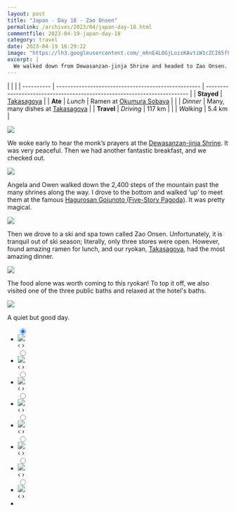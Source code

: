 ```yaml
---
layout: post
title: "Japan - Day 18 - Zao Onsen"
permalink: /archives/2023/04/japan-day-18.html
commentfile: 2023-04-19-japan-day-18
category: travel
date: 2023-04-19 16:29:22
image: "https://lh3.googleusercontent.com/_mhnE4L0GjLoisKAvtiW1cZCI65fkhSfXHGwT6MPLmXb6snPEWtRYMsDDzJq3g05DnDQpGMDF75fZnC8SgJsvt923fxFpGOku2WESlhjRElUo5dcQnzuyaw1mXjXoTbvGHA05c9hp-8=w1920-h1080"
excerpt: |
  We walked down from Dewasanzan-jinja Shrine and headed to Zao Onsen.
---
```


|            |                                                     |
| ---------- | --------------------------------------------------- | ------------------------------------------------------------------------ |
| **Stayed** | [Takasagoya](https://goo.gl/maps/qt7EpvTE4VFig3Ft8) |
| **Ate**    | _Lunch_                                             | Ramen at [Okumura Sobaya](https://goo.gl/maps/X4N8B3jDJZBHy4tg6)         |
|            | _Dinner_                                            | Many, many dishes at [Takasagoya](https://goo.gl/maps/qt7EpvTE4VFig3Ft8) |
| **Travel** | _Driving_                                           | 117 km                                                                   |
|            | _Walking_                                           | 5.4 km                                                                   |

<a href="https://lh3.googleusercontent.com/lAIKOr-ERhMa7MfRIHnirTbm5TQ8JGRUvzD2nmigAfOFp6eAfTYG9HLV5BBYkm2WnU5r3PWLyWgpaIAbgR0Q5WoPkbVtBxjJz5TX4Sj7ndIqomLpTjlkr63E2ALEEksVDg6ibqBsBHA=w1920-h1080" target="_blank">
    <img src="https://lh3.googleusercontent.com/lAIKOr-ERhMa7MfRIHnirTbm5TQ8JGRUvzD2nmigAfOFp6eAfTYG9HLV5BBYkm2WnU5r3PWLyWgpaIAbgR0Q5WoPkbVtBxjJz5TX4Sj7ndIqomLpTjlkr63E2ALEEksVDg6ibqBsBHA=h480" />
  </a>

We woke early to hear the monk’s prayers at the [Dewasanzan-jinja Shrine](https://goo.gl/maps/jT5EABtk1cpqfUiC7). It was very peaceful. Then we had another fantastic breakfast, and we checked out.

  <a href="https://lh3.googleusercontent.com/4GbaWjfFwY1FzMDOWAP59tD-iP9rMLKLLMcJT-4DHh_5M4Ihvez5ELWd-wM5oPdmlO-Gv5P2HL7K9cFDzUQtvUlBfxsLAKdpnsVhjsb-ft0pA3C-p_Vlh_NN-_9CBd0qLG4qrrgyOpg=w1920-h1080" target="_blank">
    <img src="https://lh3.googleusercontent.com/4GbaWjfFwY1FzMDOWAP59tD-iP9rMLKLLMcJT-4DHh_5M4Ihvez5ELWd-wM5oPdmlO-Gv5P2HL7K9cFDzUQtvUlBfxsLAKdpnsVhjsb-ft0pA3C-p_Vlh_NN-_9CBd0qLG4qrrgyOpg=h480" />
  </a>

Angela and Owen walked down the 2,400 steps of the mountain past the many shrines along the way. I drove to the bottom and walked ‘up’ to meet them at the famous [Hagurosan Gojunoto (Five-Story Pagoda)](https://goo.gl/maps/vex2YgZ2jwo9AWRz6). It was pretty magical.

  <a href="https://lh3.googleusercontent.com/KmEcjU63R7MfOmeXKA36r-mf-6Kx72EVs8hdXOreLTC-Z5JYPQzR5h34JMDCvab5lECI1DEN9OHPtAjy44Ggqn026c25l48nrsxlqQh1cejfc6_BrYvdOBfoB9jWo8Jx7R03KWntX-Q=w1920-h1080" target="_blank">
    <img src="https://lh3.googleusercontent.com/KmEcjU63R7MfOmeXKA36r-mf-6Kx72EVs8hdXOreLTC-Z5JYPQzR5h34JMDCvab5lECI1DEN9OHPtAjy44Ggqn026c25l48nrsxlqQh1cejfc6_BrYvdOBfoB9jWo8Jx7R03KWntX-Q=h480" />
  </a>

Then we drove to a ski and spa town called Zao Onsen. Unfortunately, it is tranquil out of ski season; literally, only three stores were open. However, found amazing ramen for lunch, and our ryokan, [Takasagoya](https://goo.gl/maps/jqKmt7DCPYABc6iG8), had the most amazing dinner.

  <a href="https://lh3.googleusercontent.com/pw/AJFCJaUR6cm42SzwR-C02AzZnC33Q95FSGOLTA4uADZ60cMMpI8sYL_P-Q5NvAp1-Vum5JG2swX8DCrOoIjvTqjZeBpGvOGQNG5YHHbctY_UpdYWXnsdsdI2=w1920-h1080" target="_blank">
    <img src="https://lh3.googleusercontent.com/pw/AJFCJaUR6cm42SzwR-C02AzZnC33Q95FSGOLTA4uADZ60cMMpI8sYL_P-Q5NvAp1-Vum5JG2swX8DCrOoIjvTqjZeBpGvOGQNG5YHHbctY_UpdYWXnsdsdI2=h480" />
  </a>

The food alone was worth coming to this ryokan! To top it off, we also visited one of the three public baths and relaxed at the hotel's baths.

  <a href="https://lh3.googleusercontent.com/J9xAUvmSv_Vq085E7xG8eSLzcf7xo6TF0iDgtqyvS7B51S31ZZh_jKmfUfp44jN7FBrx8wz5sAJEdWDt47o2MVkqcF0jMFJwDBOZghR4cWJ2MzGskSk4CgnAmN40i8reNkJnu4xfrvA=w1920-h1080" target="_blank">
    <img src="https://lh3.googleusercontent.com/J9xAUvmSv_Vq085E7xG8eSLzcf7xo6TF0iDgtqyvS7B51S31ZZh_jKmfUfp44jN7FBrx8wz5sAJEdWDt47o2MVkqcF0jMFJwDBOZghR4cWJ2MzGskSk4CgnAmN40i8reNkJnu4xfrvA=h480" />
  </a>

A quiet but good day.

<ul class="slides">
    <input type="radio" name="radio-btn" id="img-1" checked="checked" />
    <li class="slide-container">
        <div class="slide">
          <a href="/assets/images/insta/341912858_1271742083723956_8065201372995100709_n_17896228346792633.jpg"><img src="/assets/images/insta/341912858_1271742083723956_8065201372995100709_n_17896228346792633.jpg" /></a>
        </div>
    <div class="nav">
      <label for="img-8" class="prev">&#x2039;</label>
      <label for="img-2" class="next">&#x203a;</label>
    </div>
    </li>
        <input type="radio" name="radio-btn" id="img-2"  />
    <li class="slide-container">
        <div class="slide">
          <a href="/assets/images/insta/341592847_937457464111867_6171167682529869668_n_17978769481986370.jpg"><img src="/assets/images/insta/341592847_937457464111867_6171167682529869668_n_17978769481986370.jpg" /></a>
        </div>
    <div class="nav">
      <label for="img-1" class="prev">&#x2039;</label>
      <label for="img-3" class="next">&#x203a;</label>
    </div>
    </li>
        <input type="radio" name="radio-btn" id="img-3"  />
    <li class="slide-container">
        <div class="slide">
          <a href="/assets/images/insta/341962508_161504166852504_5542727158909142431_n_17984945591001453.jpg"><img src="/assets/images/insta/341962508_161504166852504_5542727158909142431_n_17984945591001453.jpg" /></a>
        </div>
    <div class="nav">
      <label for="img-2" class="prev">&#x2039;</label>
      <label for="img-4" class="next">&#x203a;</label>
    </div>
    </li>
        <input type="radio" name="radio-btn" id="img-4"  />
    <li class="slide-container">
        <div class="slide">
          <a href="/assets/images/insta/341914019_164802392856833_3440924691620789035_n_17951602289428364.jpg"><img src="/assets/images/insta/341914019_164802392856833_3440924691620789035_n_17951602289428364.jpg" /></a>
        </div>
    <div class="nav">
      <label for="img-3" class="prev">&#x2039;</label>
      <label for="img-5" class="next">&#x203a;</label>
    </div>
    </li>
        <input type="radio" name="radio-btn" id="img-5"  />
    <li class="slide-container">
        <div class="slide">
          <a href="/assets/images/insta/341598563_977343636784529_3494702999292354232_n_18002294446748502.jpg"><img src="/assets/images/insta/341598563_977343636784529_3494702999292354232_n_18002294446748502.jpg" /></a>
        </div>
    <div class="nav">
      <label for="img-4" class="prev">&#x2039;</label>
      <label for="img-6" class="next">&#x203a;</label>
    </div>
    </li>
        <input type="radio" name="radio-btn" id="img-6"  />
    <li class="slide-container">
        <div class="slide">
          <a href="/assets/images/insta/341904080_1096076795129360_3364577830854324704_n_18057175183402296.jpg"><img src="/assets/images/insta/341904080_1096076795129360_3364577830854324704_n_18057175183402296.jpg" /></a>
        </div>
    <div class="nav">
      <label for="img-5" class="prev">&#x2039;</label>
      <label for="img-7" class="next">&#x203a;</label>
    </div>
    </li>
        <input type="radio" name="radio-btn" id="img-7"  />
    <li class="slide-container">
        <div class="slide">
          <a href="/assets/images/insta/341751197_226194866687807_4891541438537011049_n_17999469013656381.jpg"><img src="/assets/images/insta/341751197_226194866687807_4891541438537011049_n_17999469013656381.jpg" /></a>
        </div>
    <div class="nav">
      <label for="img-6" class="prev">&#x2039;</label>
      <label for="img-8" class="next">&#x203a;</label>
    </div>
    </li>
    <input type="radio" name="radio-btn" id="img-8" />
    <li class="slide-container">
        <div class="slide">
          <a href="/assets/images/insta/341767243_543090514572566_7424110248801494009_n_17977385462002994.jpg"><img src="/assets/images/insta/341767243_543090514572566_7424110248801494009_n_17977385462002994.jpg" /></a>
        </div>
    <div class="nav">
      <label for="img-7" class="prev">&#x2039;</label>
      <label for="img-1" class="next">&#x203a;</label>
    </div>
    </li>
<li class="nav-dots">
      <label for="img-1" class="nav-dot" id="img-dot-1"></label>
      <label for="img-2" class="nav-dot" id="img-dot-2"></label>
      <label for="img-3" class="nav-dot" id="img-dot-3"></label>
      <label for="img-4" class="nav-dot" id="img-dot-4"></label>
      <label for="img-5" class="nav-dot" id="img-dot-5"></label>
      <label for="img-6" class="nav-dot" id="img-dot-6"></label>
      <label for="img-7" class="nav-dot" id="img-dot-7"></label>
      <label for="img-8" class="nav-dot" id="img-dot-8"></label>
</li>
</ul>
